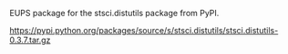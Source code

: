 EUPS package for the stsci.distutils package from PyPI.

https://pypi.python.org/packages/source/s/stsci.distutils/stsci.distutils-0.3.7.tar.gz

